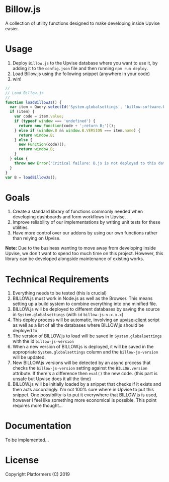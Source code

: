 # Billow.js

A collection of utility functions designed to make developing inside Upvise easier.

# Usage

1. Deploy `Billow.js` to the Upvise database where you want to use it, by adding it to the `config.json` file and then running `npm run deploy`.
2. Load Billow.js using the following snippet (anywhere in your code)
3. win!

```javascript
//
// Load Billow.js
//
function loadBillowJs() {
  var item = Query.selectId('System.globalsettings', 'billow-software.billow.js');
  if (item) {
    var code = item.value;
    if (typeof window === 'undefined') {
      return new Function(code + ';return B;')();
    } else if (window.B && window.B.VERSION === item.name) {
      return window.B;
    } else {
      new Function(code)();
      return window.B;
    }
  } else {
    throw new Error('Critical failure: B.js is not deployed to this database');
  }
}
var B = loadBillowJs();
```

# Goals

1. Create a standard library of functions commonly needed when developing dashboards and form workflows in Upvise.
2. Improve reliability of our implementations by writing unit tests for these utilities.
3. Have more control over our addons by using our own functions rather than relying on Upvise.

**Note:** Due to the business wanting to move away from developing inside Upvise, we don't want to spend too much time on this project. However, this library can be developed alongside maintenance of existing works.

# Technical Requirements

1. Everything needs to be tested (this is crucial)
2. BILLOW.js must work in Node.js as well as the Browser. This means setting up a build system to combine everything into one minified file.
3. BILLOW.js will be deployed to different databases by saving the source in `System.globalsettings` (with `id` `billow-js-v-x.x.x`)
4. This deploy process will be automatic, involving an [upvise-client](Billow-Software/Upvise-Client) script as well as a list of all the databases where BILLOW.js should be deployed to.
4. The version of BILLOW.js to load will be saved in `System.globalsettings` with the id `billow-js-version`
5. When a new version of BILLOW.js is deployed, it will be saved in the appropriate `System.globalsettings` column and the `billow-js-version` will be updated.
6. New BILLOW.js versions will be detected by an async process that checks the `billow-js-version` setting against the `BILLOW.version` attribute. If there's a difference then `eval()` the new code. (this part is unsafe but Upvise does it all the time)
7. BILLOW.js will be initially loaded by a snippet that checks if it exists and then acts accordingly. I'm not 100% sure where in Upvise to put this snippet. One possibility is to put it everywhere that BILLOW.js is used, however I feel like something more economical is possible. This point requires more thought...

# Documentation

To be implemented...

# License

Copyright Platformers (C) 2019

